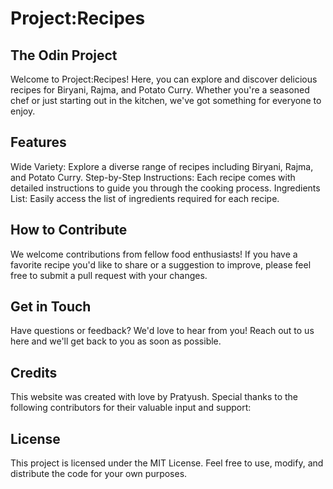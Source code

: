 # Project:Recipes

## The Odin Project

Welcome to Project:Recipes! Here, you can explore and discover delicious recipes for Biryani, Rajma, and Potato Curry. Whether you're a seasoned chef or just starting out in the kitchen, we've got something for everyone to enjoy.

## Features

Wide Variety: Explore a diverse range of recipes including Biryani, Rajma, and Potato Curry.
Step-by-Step Instructions: Each recipe comes with detailed instructions to guide you through the cooking process.
Ingredients List: Easily access the list of ingredients required for each recipe.


## How to Contribute

We welcome contributions from fellow food enthusiasts! If you have a favorite recipe you'd like to share or a suggestion to improve, please feel free to submit a pull request with your changes.

## Get in Touch

Have questions or feedback? We'd love to hear from you! Reach out to us here and we'll get back to you as soon as possible.

## Credits

This website was created with love by Pratyush. Special thanks to the following contributors for their valuable input and support:

## License

This project is licensed under the MIT License. Feel free to use, modify, and distribute the code for your own purposes.



